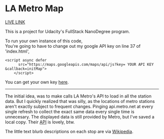 # LA Metro Map

<a href="https://u8k.github.io/laMetroMap/">LIVE LINK</a>

This is a project for Udacity's FullStack NanoDegree program.

To run your own instance of this code,<br>
You're going to have to change out my google API key on line 37 of 'index.html',<br>
```
<script async defer
      src="https://maps.googleapis.com/maps/api/js?key= YOUR API KEY &callback=initMap">
    </script>
```
You can get your own key <a href="https://developers.google.com/maps/documentation/javascript/get-api-key">here</a>.

-----------------------

The initial idea, was to make calls LA Metro's API to load in all the station data. But I quickly realized that was silly, as the locations of metro stations aren't exactly subject to frequent changes. Pinging api.metro.net at every single refresh to collect the exact same data every single time is unnecesary. The displayed data is still provided by Metro, but I've saved a local copy. Their <a href="http://developer.metro.net/">API</a> is lovely, btw. 

The little text blurb descriptions on each stop are via <a href="https://www.mediawiki.org/wiki/API:Main_page">Wikipedia</a>.

